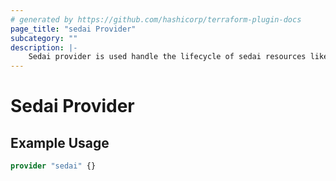 ```yaml
---
# generated by https://github.com/hashicorp/terraform-plugin-docs
page_title: "sedai Provider"
subcategory: ""
description: |-
    Sedai provider is used handle the lifecycle of sedai resources like Sedai account and Sedai monitoring provider  
---
```


# Sedai Provider



## Example Usage

```terraform
provider "sedai" {}
```
